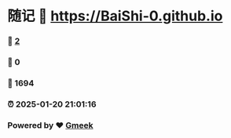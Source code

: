 # 随记 :link: https://BaiShi-0.github.io 
### :page_facing_up: [2](https://BaiShi-0.github.io/tag.html) 
### :speech_balloon: 0 
### :hibiscus: 1694 
### :alarm_clock: 2025-01-20 21:01:16 
### Powered by :heart: [Gmeek](https://github.com/Meekdai/Gmeek)
